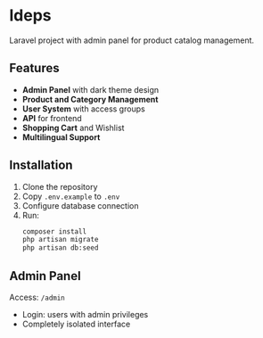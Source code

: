 # ldeps

Laravel project with admin panel for product catalog management.

## Features

- **Admin Panel** with dark theme design
- **Product and Category Management**
- **User System** with access groups
- **API** for frontend
- **Shopping Cart** and Wishlist
- **Multilingual Support**

## Installation

1. Clone the repository
2. Copy `.env.example` to `.env`
3. Configure database connection
4. Run:
   ```bash
   composer install
   php artisan migrate
   php artisan db:seed
   ```

## Admin Panel

Access: `/admin`
- Login: users with admin privileges
- Completely isolated interface
